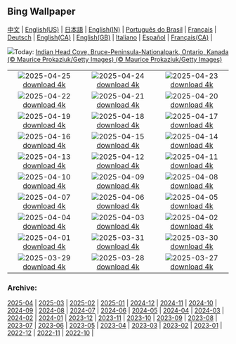 ## Bing Wallpaper
[中文](README.md) |                     [English(US)](en-US.md) |                     [日本語](ja-JP.md) |                     [English(IN)](en-IN.md) |                     [Português do Brasil](pt-BR.md) |                     [Français](fr-FR.md) |                     [Deutsch](de-DE.md) |                     [English(CA)](en-CA.md) |                     [English(GB)](en-GB.md) |                     [Italiano](it-IT.md) |                     [Español](es-ES.md) |                     [Français(CA)](fr-CA.md) |                    

![](https://www.bing.com/th?id=OHR.BrucePeninsula_DE-DE2577994189_UHD.jpg&w=1000)Today: [Indian Head Cove, Bruce-Peninsula-Nationalpark, Ontario, Kanada (© Maurice Prokaziuk/Getty Images) (© Maurice Prokaziuk/Getty Images)](https://www.bing.com/th?id=OHR.BrucePeninsula_DE-DE2577994189_UHD.jpg)

|      |      |      |
| :----: | :----: | :----: |
|![](https://www.bing.com/th?id=OHR.MagellanicPenguin_DE-DE2240102652_UHD.jpg&pid=hp&w=384&h=216&rs=1&c=4)2025-04-25 [download 4k](https://www.bing.com/th?id=OHR.MagellanicPenguin_DE-DE2240102652_UHD.jpg)|![](https://www.bing.com/th?id=OHR.KenaiSpires_DE-DE8277470819_UHD.jpg&pid=hp&w=384&h=216&rs=1&c=4)2025-04-24 [download 4k](https://www.bing.com/th?id=OHR.KenaiSpires_DE-DE8277470819_UHD.jpg)|![](https://www.bing.com/th?id=OHR.GlobeTheatre_DE-DE3738219615_UHD.jpg&pid=hp&w=384&h=216&rs=1&c=4)2025-04-23 [download 4k](https://www.bing.com/th?id=OHR.GlobeTheatre_DE-DE3738219615_UHD.jpg)|
|![](https://www.bing.com/th?id=OHR.YellowstoneSpring_DE-DE2924046360_UHD.jpg&pid=hp&w=384&h=216&rs=1&c=4)2025-04-22 [download 4k](https://www.bing.com/th?id=OHR.YellowstoneSpring_DE-DE2924046360_UHD.jpg)|![](https://www.bing.com/th?id=OHR.JoshuaStars_DE-DE4771713346_UHD.jpg&pid=hp&w=384&h=216&rs=1&c=4)2025-04-21 [download 4k](https://www.bing.com/th?id=OHR.JoshuaStars_DE-DE4771713346_UHD.jpg)|![](https://www.bing.com/th?id=OHR.EastereggsTree_DE-DE3677882321_UHD.jpg&pid=hp&w=384&h=216&rs=1&c=4)2025-04-20 [download 4k](https://www.bing.com/th?id=OHR.EastereggsTree_DE-DE3677882321_UHD.jpg)|
|![](https://www.bing.com/th?id=OHR.ZionValley_DE-DE1917937045_UHD.jpg&pid=hp&w=384&h=216&rs=1&c=4)2025-04-19 [download 4k](https://www.bing.com/th?id=OHR.ZionValley_DE-DE1917937045_UHD.jpg)|![](https://www.bing.com/th?id=OHR.GoremeTurkey_DE-DE1882170025_UHD.jpg&pid=hp&w=384&h=216&rs=1&c=4)2025-04-18 [download 4k](https://www.bing.com/th?id=OHR.GoremeTurkey_DE-DE1882170025_UHD.jpg)|![](https://www.bing.com/th?id=OHR.EcuadorBird_DE-DE1431082236_UHD.jpg&pid=hp&w=384&h=216&rs=1&c=4)2025-04-17 [download 4k](https://www.bing.com/th?id=OHR.EcuadorBird_DE-DE1431082236_UHD.jpg)|
|![](https://www.bing.com/th?id=OHR.BeachChairsSteinwarder_DE-DE2084587794_UHD.jpg&pid=hp&w=384&h=216&rs=1&c=4)2025-04-16 [download 4k](https://www.bing.com/th?id=OHR.BeachChairsSteinwarder_DE-DE2084587794_UHD.jpg)|![](https://www.bing.com/th?id=OHR.BeachArt_DE-DE2496270870_UHD.jpg&pid=hp&w=384&h=216&rs=1&c=4)2025-04-15 [download 4k](https://www.bing.com/th?id=OHR.BeachArt_DE-DE2496270870_UHD.jpg)|![](https://www.bing.com/th?id=OHR.SpottedDolphins_DE-DE3167683290_UHD.jpg&pid=hp&w=384&h=216&rs=1&c=4)2025-04-14 [download 4k](https://www.bing.com/th?id=OHR.SpottedDolphins_DE-DE3167683290_UHD.jpg)|
|![](https://www.bing.com/th?id=OHR.ThailandPagodas_DE-DE3455777825_UHD.jpg&pid=hp&w=384&h=216&rs=1&c=4)2025-04-13 [download 4k](https://www.bing.com/th?id=OHR.ThailandPagodas_DE-DE3455777825_UHD.jpg)|![](https://www.bing.com/th?id=OHR.SpaceFlight_DE-DE4206523074_UHD.jpg&pid=hp&w=384&h=216&rs=1&c=4)2025-04-12 [download 4k](https://www.bing.com/th?id=OHR.SpaceFlight_DE-DE4206523074_UHD.jpg)|![](https://www.bing.com/th?id=OHR.TulipsWindmill_DE-DE0828527136_UHD.jpg&pid=hp&w=384&h=216&rs=1&c=4)2025-04-11 [download 4k](https://www.bing.com/th?id=OHR.TulipsWindmill_DE-DE0828527136_UHD.jpg)|
|![](https://www.bing.com/th?id=OHR.LittleFoxes_DE-DE1578546136_UHD.jpg&pid=hp&w=384&h=216&rs=1&c=4)2025-04-10 [download 4k](https://www.bing.com/th?id=OHR.LittleFoxes_DE-DE1578546136_UHD.jpg)|![](https://www.bing.com/th?id=OHR.BlueNaxos_DE-DE2161075771_UHD.jpg&pid=hp&w=384&h=216&rs=1&c=4)2025-04-09 [download 4k](https://www.bing.com/th?id=OHR.BlueNaxos_DE-DE2161075771_UHD.jpg)|![](https://www.bing.com/th?id=OHR.ParoTsechu_DE-DE2839281679_UHD.jpg&pid=hp&w=384&h=216&rs=1&c=4)2025-04-08 [download 4k](https://www.bing.com/th?id=OHR.ParoTsechu_DE-DE2839281679_UHD.jpg)|
|![](https://www.bing.com/th?id=OHR.BeaverDay_DE-DE8403333829_UHD.jpg&pid=hp&w=384&h=216&rs=1&c=4)2025-04-07 [download 4k](https://www.bing.com/th?id=OHR.BeaverDay_DE-DE8403333829_UHD.jpg)|![](https://www.bing.com/th?id=OHR.PeabodyBaltimore_DE-DE8297645557_UHD.jpg&pid=hp&w=384&h=216&rs=1&c=4)2025-04-06 [download 4k](https://www.bing.com/th?id=OHR.PeabodyBaltimore_DE-DE8297645557_UHD.jpg)|![](https://www.bing.com/th?id=OHR.GaztelugatxeSunset_DE-DE0917848827_UHD.jpg&pid=hp&w=384&h=216&rs=1&c=4)2025-04-05 [download 4k](https://www.bing.com/th?id=OHR.GaztelugatxeSunset_DE-DE0917848827_UHD.jpg)|
|![](https://www.bing.com/th?id=OHR.IKMZLibrary_DE-DE3922270471_UHD.jpg&pid=hp&w=384&h=216&rs=1&c=4)2025-04-04 [download 4k](https://www.bing.com/th?id=OHR.IKMZLibrary_DE-DE3922270471_UHD.jpg)|![](https://www.bing.com/th?id=OHR.SaguaroRainbow_DE-DE8863396941_UHD.jpg&pid=hp&w=384&h=216&rs=1&c=4)2025-04-03 [download 4k](https://www.bing.com/th?id=OHR.SaguaroRainbow_DE-DE8863396941_UHD.jpg)|![](https://www.bing.com/th?id=OHR.UtahBadlands_DE-DE8578683347_UHD.jpg&pid=hp&w=384&h=216&rs=1&c=4)2025-04-02 [download 4k](https://www.bing.com/th?id=OHR.UtahBadlands_DE-DE8578683347_UHD.jpg)|
|![](https://www.bing.com/th?id=OHR.TicanFrog_DE-DE8199372905_UHD.jpg&pid=hp&w=384&h=216&rs=1&c=4)2025-04-01 [download 4k](https://www.bing.com/th?id=OHR.TicanFrog_DE-DE8199372905_UHD.jpg)|![](https://www.bing.com/th?id=OHR.ItalyOstuni_DE-DE7873606461_UHD.jpg&pid=hp&w=384&h=216&rs=1&c=4)2025-03-31 [download 4k](https://www.bing.com/th?id=OHR.ItalyOstuni_DE-DE7873606461_UHD.jpg)|![](https://www.bing.com/th?id=OHR.AtheneNoctuaGermany_DE-DE4640297200_UHD.jpg&pid=hp&w=384&h=216&rs=1&c=4)2025-03-30 [download 4k](https://www.bing.com/th?id=OHR.AtheneNoctuaGermany_DE-DE4640297200_UHD.jpg)|
|![](https://www.bing.com/th?id=OHR.CarrizoBloom_DE-DE4724342753_UHD.jpg&pid=hp&w=384&h=216&rs=1&c=4)2025-03-29 [download 4k](https://www.bing.com/th?id=OHR.CarrizoBloom_DE-DE4724342753_UHD.jpg)|![](https://www.bing.com/th?id=OHR.NestingMonarch_DE-DE4342475181_UHD.jpg&pid=hp&w=384&h=216&rs=1&c=4)2025-03-28 [download 4k](https://www.bing.com/th?id=OHR.NestingMonarch_DE-DE4342475181_UHD.jpg)|![](https://www.bing.com/th?id=OHR.OdeonAthens_DE-DE3749163988_UHD.jpg&pid=hp&w=384&h=216&rs=1&c=4)2025-03-27 [download 4k](https://www.bing.com/th?id=OHR.OdeonAthens_DE-DE3749163988_UHD.jpg)|


### Archive:
[2025-04](archive/de-DE/202504/README.md) | [2025-03](archive/de-DE/202503/README.md) | [2025-02](archive/de-DE/202502/README.md) | [2025-01](archive/de-DE/202501/README.md) | [2024-12](archive/de-DE/202412/README.md) | [2024-11](archive/de-DE/202411/README.md) | [2024-10](archive/de-DE/202410/README.md) | [2024-09](archive/de-DE/202409/README.md) | [2024-08](archive/de-DE/202408/README.md) | [2024-07](archive/de-DE/202407/README.md) | [2024-06](archive/de-DE/202406/README.md) | [2024-05](archive/de-DE/202405/README.md) | [2024-04](archive/de-DE/202404/README.md) | [2024-03](archive/de-DE/202403/README.md) | [2024-02](archive/de-DE/202402/README.md) | [2024-01](archive/de-DE/202401/README.md) | [2023-12](archive/de-DE/202312/README.md) | [2023-11](archive/de-DE/202311/README.md) | [2023-10](archive/de-DE/202310/README.md) | [2023-09](archive/de-DE/202309/README.md) | [2023-08](archive/de-DE/202308/README.md) | [2023-07](archive/de-DE/202307/README.md) | [2023-06](archive/de-DE/202306/README.md) | [2023-05](archive/de-DE/202305/README.md) | [2023-04](archive/de-DE/202304/README.md) | [2023-03](archive/de-DE/202303/README.md) | [2023-02](archive/de-DE/202302/README.md) | [2023-01](archive/de-DE/202301/README.md) | [2022-12](archive/de-DE/202212/README.md) | [2022-11](archive/de-DE/202211/README.md) | [2022-10](archive/de-DE/202210/README.md) | 